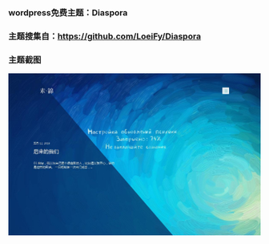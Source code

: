 ### wordpress免费主题：Diaspora

### 主题搜集自：https://github.com/LoeiFy/Diaspora

### 主题截图


![](./Diaspora.jpeg)